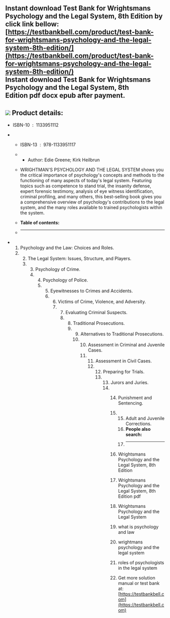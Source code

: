 Instant download **Test Bank for Wrightsmans Psychology and the Legal System, 8th Edition** by click link bellow:  
[https://testbankbell.com/product/test-bank-for-wrightsmans-psychology-and-the-legal-system-8th-edition/](https://testbankbell.com/product/test-bank-for-wrightsmans-psychology-and-the-legal-system-8th-edition/)  
**Instant download Test Bank for Wrightsmans Psychology and the Legal System, 8th Edition pdf docx epub after payment.**
------------------------------------------------------------------------------------------------------------------------


![](https://testbankbell.com/wp-content/uploads/2023/05/Test-Bank-for-Wrightsmans-Psychology-and-the-Legal-System-8th-Edition-228x228-1.jpg)
**Product details:**
--------------------


* ISBN-10 ‏ : ‎ 1133951112
* * ISBN-13 ‏ : ‎ 978-1133951117
  * * Author: Edie Greene; Kirk Heilbrun
   
  * WRIGHTMAN'S PSYCHOLOGY AND THE LEGAL SYSTEM shows you the critical importance of psychology's concepts and methods to the functioning of many aspects of today's legal system. Featuring topics such as competence to stand trial, the insanity defense, expert forensic testimony, analysis of eye witness identification, criminal profiling, and many others, this best-selling book gives you a comprehensive overview of psychology's contributions to the legal system, and the many roles available to trained psychologists within the system.
  * **Table of contents:**
  * ----------------------
 
* 1. Psychology and the Law: Choices and Roles.
  2. 2. The Legal System: Issues, Structure, and Players.
     3. 3. Psychology of Crime.
        4. 4. Psychology of Police.
           5. 5. Eyewitnesses to Crimes and Accidents.
              6. 6. Victims of Crime, Violence, and Adversity.
                 7. 7. Evaluating Criminal Suspects.
                    8. 8. Traditional Prosecutions.
                       9. 9. Alternatives to Traditional Prosecutions.
                          10. 10. Assessment in Criminal and Juvenile Cases.
                              11. 11. Assessment in Civil Cases.
                                  12. 12. Preparing for Trials.
                                      13. 13. Jurors and Juries.
                                          14. 14. Punishment and Sentencing.
                                              15. 15. Adult and Juvenile Corrections.
                                                  16. **People also search:**
                                                  17. -----------------------
                                                 
                                              16. Wrightsmans Psychology and the Legal System, 8th Edition
                                             
                                              17. Wrightsmans Psychology and the Legal System, 8th Edition pdf
                                             
                                              18. Wrightsmans Psychology and the Legal System
                                             
                                              19. what is psychology and law
                                             
                                              20. wrightmans psychology and the legal system
                                             
                                              21. roles of psychologists in the legal system
                                              22.  Get more solution manual or test bank at: [https://testbankbell.com](https://testbankbell.com)
